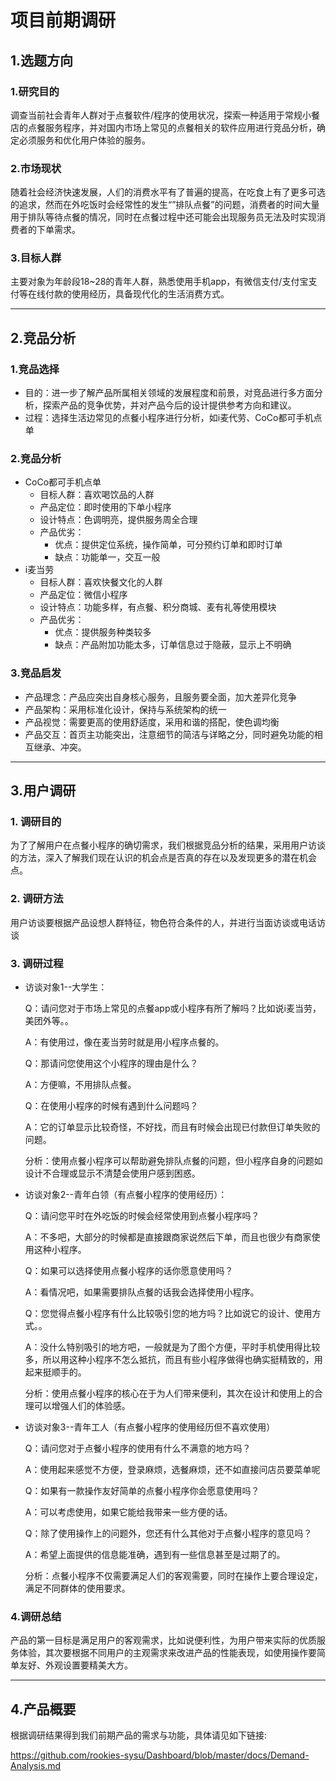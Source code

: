 # 项目前期调研

## 1.选题方向

### 1.研究目的
调查当前社会青年人群对于点餐软件/程序的使用状况，探索一种适用于常规小餐店的点餐服务程序，并对国内市场上常见的点餐相关的软件应用进行竞品分析，确定必须服务和优化用户体验的服务。

### 2.市场现状
随着社会经济快速发展，人们的消费水平有了普遍的提高，在吃食上有了更多可选的追求，然而在外吃饭时会经常性的发生“”排队点餐”的问题，消费者的时间大量用于排队等待点餐的情况，同时在点餐过程中还可能会出现服务员无法及时实现消费者的下单需求。

### 3.目标人群
主要对象为年龄段18~28的青年人群，熟悉使用手机app，有微信支付/支付宝支付等在线付款的使用经历，具备现代化的生活消费方式。

---
## 2.竞品分析

### 1.竞品选择

 - 目的：进一步了解产品所属相关领域的发展程度和前景，对竞品进行多方面分析，探索产品的竞争优势，并对产品今后的设计提供参考方向和建议。
 - 过程：选择生活边常见的点餐小程序进行分析，如i麦代劳、CoCo都可手机点单

### 2.竞品分析
 - CoCo都可手机点单
     - 目标人群：喜欢喝饮品的人群 
     - 产品定位：即时使用的下单小程序
     - 设计特点：色调明亮，提供服务周全合理
     - 产品优劣：
         - 优点：提供定位系统，操作简单，可分预约订单和即时订单 
         - 缺点：功能单一，交互一般
 - i麦当劳
     - 目标人群：喜欢快餐文化的人群
     - 产品定位：微信小程序
     - 设计特点：功能多样，有点餐、积分商城、麦有礼等使用模块
     - 产品优劣：
         - 优点：提供服务种类较多
         - 缺点：产品附加功能太多，订单信息过于隐蔽，显示上不明确

### 3.竞品启发

 - 产品理念：产品应突出自身核心服务，且服务要全面，加大差异化竞争 
 - 产品架构：采用标准化设计，保持与系统架构的统一
 - 产品视觉：需要更高的使用舒适度，采用和谐的搭配，使色调均衡
 - 产品交互：首页主功能突出，注意细节的简洁与详略之分，同时避免功能的相互继承、冲突。

---
## 3.用户调研

### 1. 调研目的
为了了解用户在点餐小程序的确切需求，我们根据竞品分析的结果，采用用户访谈的方法，深入了解我们现在认识的机会点是否真的存在以及发现更多的潜在机会点。

### 2. 调研方法
用户访谈要根据产品设想人群特征，物色符合条件的人，并进行当面访谈或电话访谈

### 3. 调研过程

 - 访谈对象1--大学生：
   
   Q：请问您对于市场上常见的点餐app或小程序有所了解吗？比如说i麦当劳，美团外等。。
   
   A：有使用过，像在麦当劳时就是用小程序点餐的。
   
   Q：那请问您使用这个小程序的理由是什么？
   
   A：方便嘛，不用排队点餐。
   
   Q：在使用小程序的时候有遇到什么问题吗？
   
   A：它的订单显示比较奇怪，不好找，而且有时候会出现已付款但订单失败的问题。

    分析：使用点餐小程序可以帮助避免排队点餐的问题，但小程序自身的问题如设计不合理或显示不清楚会使用户感到困惑。

 - 访谈对象2--青年白领（有点餐小程序的使用经历）：
   
   Q：请问您平时在外吃饭的时候会经常使用到点餐小程序吗？
   
   A：不多吧，大部分的时候都是直接跟商家说然后下单，而且也很少有商家使用这种小程序。
   
   Q：如果可以选择使用点餐小程序的话你愿意使用吗？
   
   A：看情况吧，如果需要排队点餐的话我会选择使用小程序。
   
   Q：您觉得点餐小程序有什么比较吸引您的地方吗？比如说它的设计、使用方式。。
   
   A：没什么特别吸引的地方吧，一般就是为了图个方便，平时手机使用得比较多，所以用这种小程序不怎么抵抗，而且有些小程序做得也确实挺精致的，用起来挺顺手的。
   
   分析：使用点餐小程序的核心在于为人们带来便利，其次在设计和使用上的合理可以增强人们的体验感。

 - 访谈对象3--青年工人（有点餐小程序的使用经历但不喜欢使用）
   
   Q：请问您对于点餐小程序的使用有什么不满意的地方吗？
   
   A：使用起来感觉不方便，登录麻烦，选餐麻烦，还不如直接问店员要菜单呢
   
   Q：如果有一款操作友好简单的点餐小程序你会愿意使用吗？
   
   A：可以考虑使用，如果它能给我带来一些方便的话。
   
   Q：除了使用操作上的问题外，您还有什么其他对于点餐小程序的意见吗？
   
   A：希望上面提供的信息能准确，遇到有一些信息甚至是过期了的。
   
   分析：点餐小程序不仅需要满足人们的客观需要，同时在操作上要合理设定，满足不同群体的使用要求。

### 4.调研总结
产品的第一目标是满足用户的客观需求，比如说便利性，为用户带来实际的优质服务体验，其次要根据不同用户的主观需求来改进产品的性能表现，如使用操作要简单友好、外观设置要精美大方。

---

## 4.产品概要

根据调研结果得到我们前期产品的需求与功能，具体请见如下链接:

https://github.com/rookies-sysu/Dashboard/blob/master/docs/Demand-Analysis.md
